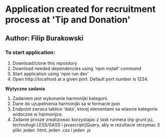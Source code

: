Application created for recruitment process at 'Tip and Donation'
====

Author: Filip Burakowski
---

### To start application:
1. Download/clone this repository
2. Download needed dependencies using 'npm install' command
3. Start application using 'npm run dev'
4. Open http://localhost at a given port. Default port number is 1234.

**Wytyczne zadania**

1. Zadaniem jest wykonanie harmonijki kategorii.
2. Dane do uzupelnienia harmonijki sa w formacie json 
3. Endpoint zwraca tablice 'data', ktorej elementami sa wlasnie kategorie widoczne w harmonijce.
4. Zadanie prosze zrealizowac korzystajac z task runnera (np grunt js), technologii LESS/SASS i javascript/jQuery, aby w rezultacie otrzymac 3 pliki: jeden .html, jeden .css i jeden .js

